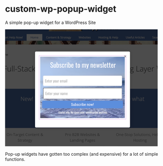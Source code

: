 # custom-wp-popup-widget
A simple pop-up widget for a WordPress Site

![a pop-up widget](pop-up.png)

Pop-up widgets have gotten too complex (and expensive) for a lot of simple functions. 
